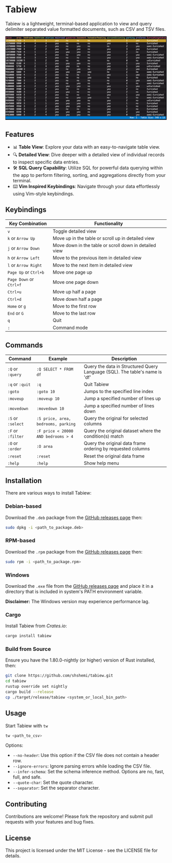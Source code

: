# Tabiew

Tabiew is a lightweight, terminal-based application to view and query delimiter separated value formatted documents, such as CSV and TSV files.

![Image Alt text](/images/screenshot.png "Screenshot")

## Features

- 📊 **Table View**: Explore your data with an easy-to-navigate table view.
- 🔍 **Detailed View**: Dive deeper with a detailed view of individual records to inspect specific data entries.
- 🛠️ **SQL Query Capability**: Utilize SQL for powerful data querying within the app to perform filtering, sorting, and aggregations directly from your terminal.
- ⌨️ **Vim Inspired Keybindings**: Navigate through your data effortlessly using Vim-style keybindings.

## Keybindings️

|Key Combination|Functionality|
|-|-|
| `v`| Toggle detailed view|
| `k` or `Arrow Up`| Move up in the table or scroll up in detailed view|
| `j` or `Arrow Down`| Move down in the table or scroll down in detailed view|
| `h` or `Arrow Left`| Move to the previous item in detailed view|
| `l` or `Arrow Right`| Move to the next item in detailed view|
| `Page Up` or  `Ctrl+b`| Move one page up|
| `Page Down` or `Ctrl+f`| Move one page down|
| `Ctrl+u`| Move up half a page|
| `Ctrl+d`| Move down half a page|
| `Home` or `g`| Move to the first row|
| `End` or `G`| Move to the last row|
| `q`| Quit|
| `:`| Command mode|

## Commands
|Command|Example|Description|
|-|-|-|
|`:Q` or `:query`|`:Q SELECT * FROM df`| Query the data in Structured Query Language (SQL). The table's name is 'df'|
|`:q` or `:quit` |`:q`| Quit Tabiew|
|`:goto`| `:goto 10`| Jumps to the specified line index|
|`:moveup`| `:moveup 10`| Jump a specified number of lines up|
|`:movedown`| `:movedown 10`| Jump a specified number of lines down|
|`:S` or `:select`| `:S price, area, bedrooms, parking`|Query the original for selected columns|
|`:F` or `:filter`| `:F price < 20000 AND bedrooms > 4`|Query the original dataset where the condition(s) match|
|`:O` or `:order`| `:O area`|Query the original data frame ordering by requested columns|
|`:reset`| `:reset`| Reset the original data frame|
|`:help`| `:help`| Show help menu|

## Installation

There are various ways to install Tabiew:

### Debian-based
Download the `.deb` package from the [GitHub releases page](https://github.com/shshemi/tabiew/releases) then:
 ```bash
 sudo dpkg -i <path_to_package.deb>
 ```

### RPM-based
Download the `.rpm` package from the [GitHub releases page](https://github.com/shshemi/tabiew/releases) then:
 ```bash
 sudo rpm -i <path_to_package.rpm>
 ```

### Windows
Download the `.exe` file from the [GitHub releases page](https://github.com/shshemi/tabiew/releases) and place it in a directory that is included in system's PATH environment variable.

**Disclaimer:** The Windows version may experience performance lag.

### Cargo
Install Tabiew from *Crates.io*:
 ```bash
 cargo install tabiew
 ```

### Build from Source
Ensure you have the 1.80.0-nightly (or higher) version of Rust installed, then:
```bash
git clone https://github.com/shshemi/tabiew.git
cd tabiew
rustup override set nightly
cargo build --release
cp ./target/release/tabiew <system_or_local_bin_path>
```

## Usage
Start Tabiew with `tw`
```bash
tw <path_to_csv>
```
Options:
- `--no-header`: Use this option if the CSV file does not contain a header row.
- `--ignore-errors`: Ignore parsing errors while loading the CSV file.
- `--infer-schema`: Set the schema inference method. Options are no, fast, full, and safe.
- `--quote-char`: Set the quote character.
- `--separator`: Set the separator character.
  
## Contributing
Contributions are welcome! Please fork the repository and submit pull requests with your features and bug fixes.

## License
This project is licensed under the MIT License - see the LICENSE file for details.
